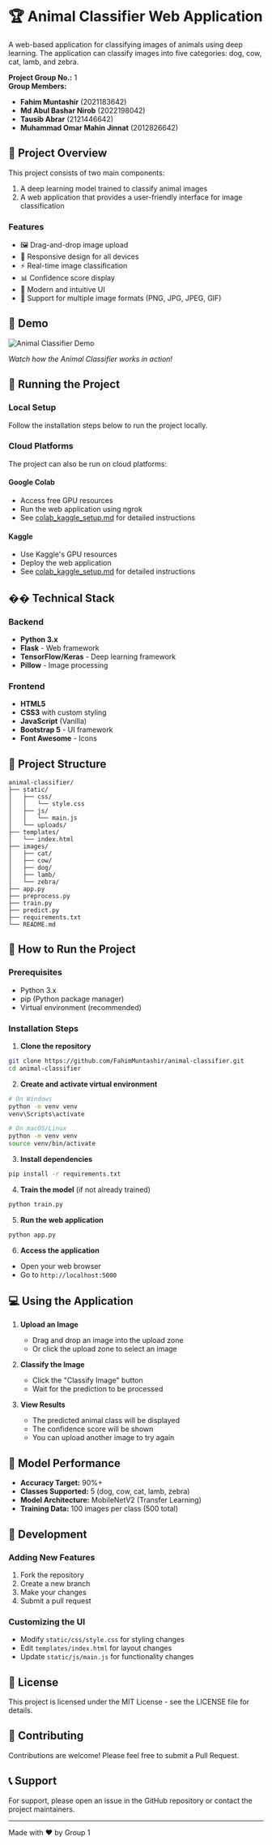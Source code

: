 # 🏆 Animal Classifier Web Application

A web-based application for classifying images of animals using deep learning. The application can classify images into five categories: dog, cow, cat, lamb, and zebra.

**Project Group No.:** 1  
**Group Members:**

- **Fahim Muntashir** (2021183642)
- **Md Abul Bashar Nirob** (2022198042)
- **Tausib Abrar** (2121446642)
- **Muhammad Omar Mahin Jinnat** (2012826642)

## 📌 Project Overview

This project consists of two main components:

1. A deep learning model trained to classify animal images
2. A web application that provides a user-friendly interface for image classification

### Features

- 🖼️ Drag-and-drop image upload
- 📱 Responsive design for all devices
- ⚡ Real-time image classification
- 📊 Confidence score display
- 🎨 Modern and intuitive UI
- 🔄 Support for multiple image formats (PNG, JPG, JPEG, GIF)

## 🎥 Demo

![Animal Classifier Demo](demo.gif)

_Watch how the Animal Classifier works in action!_

## 🚀 Running the Project

### Local Setup

Follow the installation steps below to run the project locally.

### Cloud Platforms

The project can also be run on cloud platforms:

#### Google Colab

- Access free GPU resources
- Run the web application using ngrok
- See [colab_kaggle_setup.md](colab_kaggle_setup.md) for detailed instructions

#### Kaggle

- Use Kaggle's GPU resources
- Deploy the web application
- See [colab_kaggle_setup.md](colab_kaggle_setup.md) for detailed instructions

## ��️ Technical Stack

### Backend

- **Python 3.x**
- **Flask** - Web framework
- **TensorFlow/Keras** - Deep learning framework
- **Pillow** - Image processing

### Frontend

- **HTML5**
- **CSS3** with custom styling
- **JavaScript** (Vanilla)
- **Bootstrap 5** - UI framework
- **Font Awesome** - Icons

## 📂 Project Structure

```
animal-classifier/
├── static/
│   ├── css/
│   │   └── style.css
│   ├── js/
│   │   └── main.js
│   └── uploads/
├── templates/
│   └── index.html
├── images/
│   ├── cat/
│   ├── cow/
│   ├── dog/
│   ├── lamb/
│   └── zebra/
├── app.py
├── preprocess.py
├── train.py
├── predict.py
├── requirements.txt
└── README.md
```

## 🚀 How to Run the Project

### Prerequisites

- Python 3.x
- pip (Python package manager)
- Virtual environment (recommended)

### Installation Steps

1. **Clone the repository**

```bash
git clone https://github.com/FahimMuntashir/animal-classifier.git
cd animal-classifier
```

2. **Create and activate virtual environment**

```bash
# On Windows
python -m venv venv
venv\Scripts\activate

# On macOS/Linux
python -m venv venv
source venv/bin/activate
```

3. **Install dependencies**

```bash
pip install -r requirements.txt
```

4. **Train the model** (if not already trained)

```bash
python train.py
```

5. **Run the web application**

```bash
python app.py
```

6. **Access the application**

- Open your web browser
- Go to `http://localhost:5000`

## 💻 Using the Application

1. **Upload an Image**

   - Drag and drop an image into the upload zone
   - Or click the upload zone to select an image

2. **Classify the Image**

   - Click the "Classify Image" button
   - Wait for the prediction to be processed

3. **View Results**
   - The predicted animal class will be displayed
   - The confidence score will be shown
   - You can upload another image to try again

## 🎯 Model Performance

- **Accuracy Target:** 90%+
- **Classes Supported:** 5 (dog, cow, cat, lamb, zebra)
- **Model Architecture:** MobileNetV2 (Transfer Learning)
- **Training Data:** 100 images per class (500 total)

## 🔧 Development

### Adding New Features

1. Fork the repository
2. Create a new branch
3. Make your changes
4. Submit a pull request

### Customizing the UI

- Modify `static/css/style.css` for styling changes
- Edit `templates/index.html` for layout changes
- Update `static/js/main.js` for functionality changes

## 📝 License

This project is licensed under the MIT License - see the LICENSE file for details.

## 🤝 Contributing

Contributions are welcome! Please feel free to submit a Pull Request.

## 📞 Support

For support, please open an issue in the GitHub repository or contact the project maintainers.

---

Made with ❤️ by Group 1
